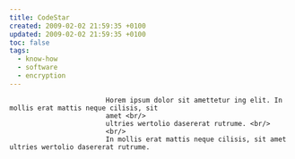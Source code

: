 ```yaml
---
title: CodeStar
created: 2009-02-02 21:59:35 +0100
updated: 2009-02-02 21:59:35 +0100
toc: false
tags:
  - know-how
  - software
  - encryption
---
```


							Horem ipsum dolor sit amettetur ing elit. In mollis erat mattis neque cilisis, sit
							amet <br/>
							ultries wertolio dasererat rutrume. <br/>
							<br/>
							In mollis erat mattis neque cilisis, sit amet ultries wertolio dasererat rutrume.
